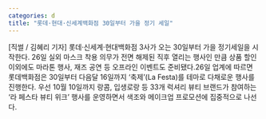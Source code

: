 ```yaml
---
categories: d
title: "롯데·현대·신세계백화점 30일부터 가을 정기 세일"
---
```

[직썰 / 김혜리 기자] 롯데·신세계·현대백화점 3사가 오는 30일부터 가을 정기세일을 시작한다. 26일 실외 마스크 착용 의무가 전면 해제된 직후 열리는 행사인 만큼 상품 할인 이외에도 마라톤 행사, 재즈 공연 등 오프라인 이벤트도 준비됐다.26일 업계에 따르면 롯데백화점은 30일부터 다음달 16일까지 ‘축제’(La Festa)를 테마로 다채로운 행사를 진행한다. 우선 10월 10일까지 랑콤, 입생로랑 등 33개 럭셔리 뷰티 브랜드가 참여하는 ‘라 페스타 뷰티 위크’ 행사를 운영하면서 색조와 메이크업 프로모션에 집중적으로 나선다.